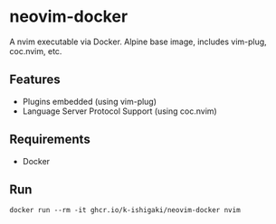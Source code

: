 # neovim-docker

A nvim executable via Docker.
Alpine base image, includes vim-plug, coc.nvim, etc.

## Features

 * Plugins embedded (using vim-plug)
 * Language Server Protocol Support (using coc.nvim)

## Requirements

 * Docker

## Run

```Shell
docker run --rm -it ghcr.io/k-ishigaki/neovim-docker nvim
```
